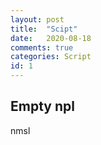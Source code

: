 ```yaml
---
layout: post
title:  "Scipt"
date:   2020-08-18
comments: true
categories: Script
id: 1
---
```


## Empty npl 

nmsl